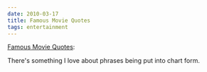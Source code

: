 ```yaml
---
date: 2010-03-17
title: Famous Movie Quotes
tags: entertainment
---
```


[Famous Movie Quotes](https://flowingdata.com/2010/03/08/data-underload-12-famous-movie-quotes/):

There's something I love about phrases being put into chart form.